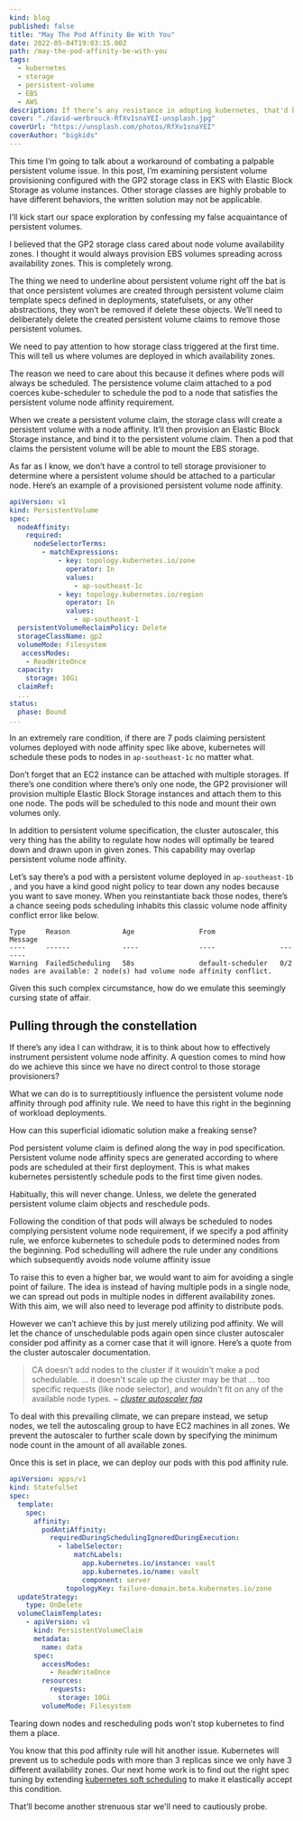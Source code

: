 ```yaml
---
kind: blog
published: false
title: "May The Pod Affinity Be With You"
date: 2022-05-04T19:03:15.00Z
path: /may-the-pod-affinity-be-with-you
tags:
  - kubernetes
  - storage
  - persistent-volume
  - EBS
  - AWS
description: If there’s any resistance in adopting kubernetes, that'd be a reluctance of using persistent volume. I’m myself concerned with this as well. When it comes to dealing with storages in kubernetes, I find it saner to just delegate the problem to high abstractions like operators and charts. This absence of hands-on experience leaves me a question of how to use persistent volume.
cover: "./david-werbrouck-RfXv1snaYEI-unsplash.jpg"
coverUrl: "https://unsplash.com/photos/RfXv1snaYEI"
coverAuthor: "bigkids"
---
```


This time I’m going to talk about a workaround of combating a palpable persistent volume issue. In this post, I’m examining persistent volume provisioning configured with the GP2 storage class in EKS with Elastic Block Storage as volume instances. Other storage classes are highly probable to have different behaviors, the written solution may not be applicable.

I’ll kick start our space exploration by confessing my false acquaintance of persistent volumes.

I believed that the GP2 storage class cared about node volume availability zones. I thought it would always provision EBS volumes spreading across availability zones. This is completely wrong.

The thing we need to underline about persistent volume right off the bat is that once persistent volumes are created through persistent volume claim template specs defined in deployments, statefulsets, or any other abstractions, they won’t be removed if delete these objects. We’ll need to deliberately delete the created persistent volume claims to remove those persistent volumes.

We need to pay attention to how storage class triggered at the first time. This will tell us where volumes are deployed in which availability zones.

The reason we need to care about this because it defines where pods will always be scheduled. The persistence volume claim attached to a pod coerces kube-scheduler to schedule the pod to a node that satisfies the persistent volume node affinity requirement.

When we create a persistent volume claim, the storage class will create a persistent volume with a node affinity. It’ll then provision an Elastic Block Storage instance, and bind it to the persistent volume claim. Then a pod that claims the persistent volume will be able to mount the EBS storage.

As far as I know, we don’t have a control to tell storage provisioner to determine where a persistent volume should be attached to a particular node. Here’s an example of a provisioned persistent volume node affinity.

```yaml
apiVersion: v1
kind: PersistentVolume
spec:
  nodeAffinity:
    required:
      nodeSelectorTerms:
        - matchExpressions:
            - key: topology.kubernetes.io/zone
              operator: In
              values:
                - ap-southeast-1c
            - key: topology.kubernetes.io/region
              operator: In
              values:
                - ap-southeast-1
  persistentVolumeReclaimPolicy: Delete
  storageClassName: gp2
  volumeMode: Filesystem
   accessModes:
    - ReadWriteOnce
  capacity:
    storage: 10Gi
  claimRef:
  ...
status:
  phase: Bound
...
```

In an extremely rare condition, if there are 7 pods claiming persistent volumes deployed with node affinity spec like above, kubernetes will schedule these pods to nodes in `ap-southeast-1c` no matter what.

Don’t forget that an EC2 instance can be attached with multiple storages. If there’s one condition where there’s only one node, the GP2 provisioner will provision multiple Elastic Block Storage instances and attach them to this one node. The pods will be scheduled to this node and mount their own volumes only.

In addition to persistent volume specification, the cluster autoscaler, this very thing has the ability to regulate how nodes will optimally be teared down and drawn upon in given zones. This capability may overlap persistent volume node affinity.

Let’s say there’s a pod with a persistent volume deployed in `ap-southeast-1b` , and you have a kind good night policy to tear down any nodes because you want to save money. When you reinstantiate back those nodes, there’s a chance seeing pods scheduling inhabits this classic volume node affinity conflict error like below.

```
Type     Reason             Age                From                Message
----     ------             ----               ----                -------
Warning  FailedScheduling   58s                default-scheduler   0/2 nodes are available: 2 node(s) had volume node affinity conflict.
```

Given this such complex circumstance, how do we emulate this seemingly cursing state of affair.

## Pulling through the constellation

If there’s any idea I can withdraw, it is to think about how to effectively instrument persistent volume node affinity. A question comes to mind how do we achieve this since we have no direct control to those storage provisioners?

What we can do is to surreptitiously influence the persistent volume node affinity through pod affinity rule. We need to have this right in the beginning of workload deployments.

How can this superficial idiomatic solution make a freaking sense?

Pod persistent volume claim is defined along the way in pod specification. Persistent volume node affinity specs are generated according to where pods are scheduled at their first deployment. This is what makes kubernetes persistently schedule pods to the first time given nodes.

Habitually, this will never change. Unless, we delete the generated persistent volume claim objects and reschedule pods.

Following the condition of that pods will always be scheduled to nodes complying persistent volume node requirement, if we specify a pod affinity rule, we enforce kubernetes to schedule pods to determined nodes from the beginning. Pod schedulling will adhere the rule under any conditions which subsequently avoids node volume affinity issue

To raise this to even a higher bar, we would want to aim for avoiding a single point of failure. The idea is instead of having multiple pods in a single node, we can spread out pods in multiple nodes in different availability zones. With this aim, we will also need to leverage pod affinity to distribute pods.

However we can’t achieve this by just merely utilizing pod affinity. We will let the chance of unschedulable pods again open since cluster autoscaler consider pod affinity as a corner case that it will ignore. Here’s a quote from the cluster autoscaler documentation.

> CA doesn't add nodes to the cluster if it wouldn't make a pod schedulable. ... it doesn't scale up the cluster may be that ... too specific requests (like node selector), and wouldn't fit on any of the available node types. ~ _[cluster autoscaler faq](https://github.com/kubernetes/autoscaler/blob/master/cluster-autoscaler/FAQ.md#i-have-a-couple-of-pending-pods-but-there-was-no-scale-up)_

To deal with this prevailing climate, we can prepare instead, we setup nodes, we tell the autoscaling group to have EC2 machines in all zones. We prevent the autoscaler to further scale down by specifying the minimum node count in the amount of all available zones.

Once this is set in place, we can deploy our pods with this pod affinity rule.

```yaml
apiVersion: apps/v1
kind: StatefulSet
spec:
  template:
    spec:
      affinity:
        podAntiAffinity:
          requiredDuringSchedulingIgnoredDuringExecution:
            - labelSelector:
                matchLabels:
                  app.kubernetes.io/instance: vault
                  app.kubernetes.io/name: vault
                  component: server
              topologyKey: failure-domain.beta.kubernetes.io/zone
  updateStrategy:
    type: OnDelete
  volumeClaimTemplates:
    - apiVersion: v1
      kind: PersistentVolumeClaim
      metadata:
        name: data
      spec:
        accessModes:
          - ReadWriteOnce
        resources:
          requests:
            storage: 10Gi
        volumeMode: Filesystem
```

Tearing down nodes and rescheduling pods won’t stop kubernetes to find them a place.

You know that this pod affinity rule will hit another issue. Kubernetes will prevent us to schedule pods with more than 3 replicas since we only have 3 different availability zones. Our next home work is to find out the right spec tuning by extending [kubernetes soft scheduling](https://kubernetes.io/docs/concepts/scheduling-eviction/assign-pod-node/#an-example-of-a-pod-that-uses-pod-affinity) to make it elastically accept this condition.

That’ll become another strenuous star we'll need to cautiously probe.
